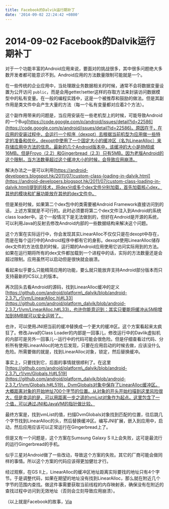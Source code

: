```yaml
---
title: Facebook的Dalvik运行期补丁
date: '2014-09-02 22:24:42 +0800'
---
```


# 2014-09-02  Facebook的Dalvik运行期补丁

对于一个功能丰富的Android应用来说，要面对的挑战很多，其中很多问题绝大多数开发者都可能意识不到。Android应用的方法数量限制可能就是一个。

在一些传统的企业应用中，当处理跟业务数据相关的时候，通常不会将数据变量设置为公开访问 `public`，而是会用getter/setter这样的存取方法来封装访问数据模型中的私有变量。在一般的编程实践中，这是一个被推荐和鼓励的做法。但是其副作用是类文件中会产生大量的方法（每一个私有变量都对应着2个方法）。

这个副作用带来的问题是，当应用安装在一些老机型上的时候，可能导致Android的一个Bug[https://code.google.com/p/android/issues/detail?id=22586](https://code.google.com/p/android/issues/detail?id=22586)。原因在于，在应用的安装过程中，会运行一个程序（dexopt）去根据当前机型为应用做一些特定的准备和优化。dexopt中使用了一个固定大小的缓冲区（名为LinearAlloc）来存储应用中方法的信息。最新的几个Android版本中，该缓冲的大小是8MB或16MB。但是Froyo（2.2）和Gingerbread（2.3）只有5MB。因为老版Android的这个限制，当方法数量超过这个缓冲大小的时候，会导致应用崩溃。

解决办法之一是可以利用[https://android-developers.blogspot.hk/2011/07/custom-class-loading-in-dalvik.html](https://android-developers.blogspot.hk/2011/07/custom-class-loading-in-dalvik.html)提到的技术，将dex分成多个dex文件分别加载，首先加载核心dex，其他的模块和扩展功能放在其他的dex文件中。

但是某些时候，如果第二个dex包中的类需要被Android Framework直接访问到的话，上述方案就是不可行的。此时必须要将第二个dex文件注入到Android的系统class loader中。这个一般情况下是无法做到的，但好在Android是开源的系统，可以利用Java的反射去修改Android内部的一些数据结构来解决这个问题。

这个方案在实际运行中，你会发现其实LinearAlloc不仅仅只是在dexopt中存在，而是在每个运行中的Android程序中都有它的身影。dexopt使用LinearAlloc储存dex文件的方法信息的时候，运行期的Android应用使用它访问实际用到的方法。如果在运行期将所有的dex文件都加载到一个进程中的话，实际的方法数量还是会超过限制。应用虽然可以启动但是很快就会崩溃。

看起来似乎要么只能精简应用的功能，要么就只能放弃支持Android部分版本而只支持最新的ICS以上的版本。

再次回头去看Android的源码，找到LinearAlloc缓冲的定义[https://github.com/android/platform\_dalvik/blob/android-2.3.7\_r1/vm/LinearAlloc.h\#L33](https://github.com/android/platform_dalvik/blob/android-2.3.7_r1/vm/LinearAlloc.h#L33)，也许你能意识到：其实只要能将缓冲从5MB增加到8MB就可以安全运转了。

也许，可以使用JNI把当前的缓冲替换成一个更大的缓冲区。这个方案看起来太疯狂了。修改Java的Class Loader的内部是一回事儿，修改运行中的Davlik虚拟机的内部可是另外一回事儿--运行中的代码可能会很危险。但是仔细查看过代码、分析所有使用LinearAlloc的地方后发现，只要在应用启动的时候去做，应该没什么危险。所需要做的就是，找到LinearAlloc对象，锁定，然后替换缓冲。

事实上，只要找到它，后面的事情就很顺利了。在这里[https://github.com/android/platform\_dalvik/blob/android-2.3.7\_r1/vm/Globals.h\#L519](https://github.com/android/platform_dalvik/blob/android-2.3.7_r1/vm/Globals.h#L519)，DvmGlobals对象中保存了LinearAlloc缓冲区。大概距离对象的开始地址700个字节的位置。从对象的开头开始扫描到这里风险很大，但是幸运的是，可以用距离一步之遥的vmList对象作为起点。这里包含了一个值，可以通过JNI和JavaVM的指针做比较。

最终方案是，找到vmList的值，扫描DvmGlobals对象找到匹配的位置，往后跳几个字节找到LinearAlloc的头，然后替换缓冲区。编写JNI扩展，嵌入到应用中，启动，然后应用应该可以正常运行在Gingerbread上了。

但是又有一个问题是，这个方案在Sumsung Galaxy S II上会失败，这可是最流行的运行Gingerbread的手机。

似乎三星对Android做了一些改动，导致这个方案的失败。其它的厂商可能会做同样的事情。所以这个方案的代码应该得更加健壮才行。

经过观察，在GS II上，LinearAlloc的缓冲区地址距离实际要找的地址只有4个字节。于是调整代码，如果在期望的地址没有找到LinearAlloc，那么就在附近几个字节的范围内查找。做这件事需要获取当前线程的内存映射表，确保没有在附近的查找过程中访问到无效地址（否则会立刻导致应用崩溃）。

（以上就是Facebook的故事，[Via](https://www.facebook.com/notes/facebook-engineering/under-the-hood-dalvik-patch-for-facebook-for-android/10151345597798920)

